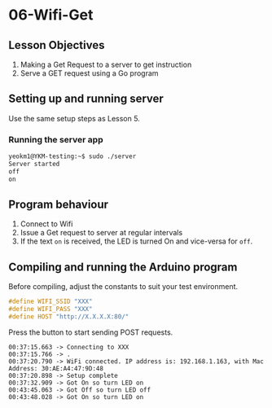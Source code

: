 # 06-Wifi-Get

## Lesson Objectives
1. Making a Get Request to a server to get instruction
2. Serve a GET request using a Go program

## Setting up and running server
Use the same setup steps as Lesson 5.

### Running the server app

```bash
yeokm1@YKM-testing:~$ sudo ./server
Server started
off
on
```

## Program behaviour

1. Connect to Wifi 
2. Issue a Get request to server at regular intervals
3. If the text `on` is received, the LED is turned On and vice-versa for `off`.


## Compiling and running the Arduino program

Before compiling, adjust the constants to suit your test environment.

```C
#define WIFI_SSID "XXX"
#define WIFI_PASS "XXX"
#define HOST "http://X.X.X.X:80/"
```

Press the button to start sending POST requests.

```
00:37:15.663 -> Connecting to XXX
00:37:15.766 -> .
00:37:20.790 -> WiFi connected. IP address is: 192.168.1.163, with Mac Address: 30:AE:A4:47:9D:48
00:37:20.898 -> Setup complete
00:37:32.909 -> Got On so turn LED on
00:43:45.063 -> Got Off so turn LED off
00:43:48.028 -> Got On so turn LED on

```